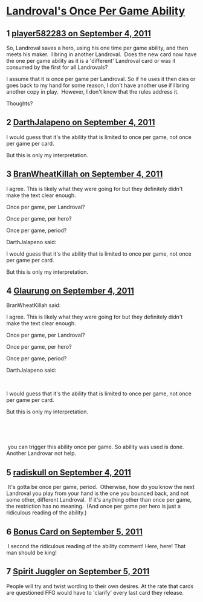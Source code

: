 # [Landroval&#039;s Once Per Game Ability](https://community.fantasyflightgames.com/topic/52639-landrovals-once-per-game-ability/)

## 1 [player582283 on September 4, 2011](https://community.fantasyflightgames.com/topic/52639-landrovals-once-per-game-ability/?do=findComment&comment=523801)

So, Landroval saves a hero, using his one time per game ability, and then meets his maker.  I bring in another Landroval.  Does the new card now have the one per game ability as it is a 'different' Landroval card or was it consumed by the first for all Landrovals?

I assume that it is once per game per Landroval. So if he uses it then dies or goes back to my hand for some reason, I don't have another use if I bring another copy in play.  However, I don't know that the rules address it.

Thoughts?

## 2 [DarthJalapeno on September 4, 2011](https://community.fantasyflightgames.com/topic/52639-landrovals-once-per-game-ability/?do=findComment&comment=523822)

I would guess that it's the ability that is limited to once per game, not once per game per card.

But this is only my interpretation.

## 3 [BranWheatKillah on September 4, 2011](https://community.fantasyflightgames.com/topic/52639-landrovals-once-per-game-ability/?do=findComment&comment=523824)

I agree. This is likely what they were going for but they definitely didn't make the text clear enough.

Once per game, per Landroval?

Once per game, per hero?

Once per game, period?

DarthJalapeno said:

I would guess that it's the ability that is limited to once per game, not once per game per card.

But this is only my interpretation.



## 4 [Glaurung on September 4, 2011](https://community.fantasyflightgames.com/topic/52639-landrovals-once-per-game-ability/?do=findComment&comment=523826)

BranWheatKillah said:

I agree. This is likely what they were going for but they definitely didn't make the text clear enough.

Once per game, per Landroval?

Once per game, per hero?

Once per game, period?

DarthJalapeno said:

 

I would guess that it's the ability that is limited to once per game, not once per game per card.

But this is only my interpretation.

 

 



 you can trigger this ability once per game. So ability was used is done. Another Landrovar not help.

## 5 [radiskull on September 4, 2011](https://community.fantasyflightgames.com/topic/52639-landrovals-once-per-game-ability/?do=findComment&comment=523836)

 It's gotta be once per game, period.  Otherwise, how do you know the next Landroval you play from your hand is the one you bounced back, and not some other, different Landroval.  If it's anything other than once per game, the restriction has no meaning.  (And once per game per hero is just a ridiculous reading of the ability.)

## 6 [Bonus Card on September 5, 2011](https://community.fantasyflightgames.com/topic/52639-landrovals-once-per-game-ability/?do=findComment&comment=524172)

 I second the ridiculous reading of the ability comment! Here, here! That man should be king!

## 7 [Spirit Juggler on September 5, 2011](https://community.fantasyflightgames.com/topic/52639-landrovals-once-per-game-ability/?do=findComment&comment=524464)

People will try and twist wording to their own desires. At the rate that cards are questioned FFG would have to 'clarify' every last card they release. 

